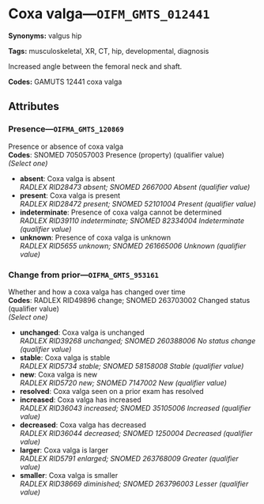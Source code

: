 # Coxa valga—`OIFM_GMTS_012441`

**Synonyms:** valgus hip

**Tags:** musculoskeletal, XR, CT, hip, developmental, diagnosis

Increased angle between the femoral neck and shaft.

**Codes:** GAMUTS 12441 coxa valga

## Attributes

### Presence—`OIFMA_GMTS_120869`

Presence or absence of coxa valga  
**Codes**: SNOMED 705057003 Presence (property) (qualifier value)  
*(Select one)*

- **absent**: Coxa valga is absent  
_RADLEX RID28473 absent; SNOMED 2667000 Absent (qualifier value)_
- **present**: Coxa valga is present  
_RADLEX RID28472 present; SNOMED 52101004 Present (qualifier value)_
- **indeterminate**: Presence of coxa valga cannot be determined  
_RADLEX RID39110 indeterminate; SNOMED 82334004 Indeterminate (qualifier value)_
- **unknown**: Presence of coxa valga is unknown  
_RADLEX RID5655 unknown; SNOMED 261665006 Unknown (qualifier value)_

### Change from prior—`OIFMA_GMTS_953161`

Whether and how a coxa valga has changed over time  
**Codes**: RADLEX RID49896 change; SNOMED 263703002 Changed status (qualifier value)  
*(Select one)*

- **unchanged**: Coxa valga is unchanged  
_RADLEX RID39268 unchanged; SNOMED 260388006 No status change (qualifier value)_
- **stable**: Coxa valga is stable  
_RADLEX RID5734 stable; SNOMED 58158008 Stable (qualifier value)_
- **new**: Coxa valga is new  
_RADLEX RID5720 new; SNOMED 7147002 New (qualifier value)_
- **resolved**: Coxa valga seen on a prior exam has resolved  
- **increased**: Coxa valga has increased  
_RADLEX RID36043 increased; SNOMED 35105006 Increased (qualifier value)_
- **decreased**: Coxa valga has decreased  
_RADLEX RID36044 decreased; SNOMED 1250004 Decreased (qualifier value)_
- **larger**: Coxa valga is larger  
_RADLEX RID5791 enlarged; SNOMED 263768009 Greater (qualifier value)_
- **smaller**: Coxa valga is smaller  
_RADLEX RID38669 diminished; SNOMED 263796003 Lesser (qualifier value)_